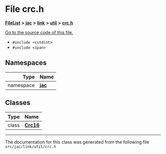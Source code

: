 
# File crc.h



[**FileList**](files.md) **>** [**jac**](dir_256037ad7d0c306238e2bc4f945d341d.md) **>** [**link**](dir_c1e6982d0168263bc2c86cc40d5c26c8.md) **>** [**util**](dir_29d605275cbfa1320720848587238697.md) **>** [**crc.h**](crc_8h.md)

[Go to the source code of this file.](crc_8h_source.md)



* `#include <cstdint>`
* `#include <span>`









## Namespaces

| Type | Name |
| ---: | :--- |
| namespace | [**jac**](namespacejac.md) <br> |

## Classes

| Type | Name |
| ---: | :--- |
| class | [**Crc16**](classjac_1_1Crc16.md) <br> |














------------------------------
The documentation for this class was generated from the following file `src/jac/link/util/crc.h`